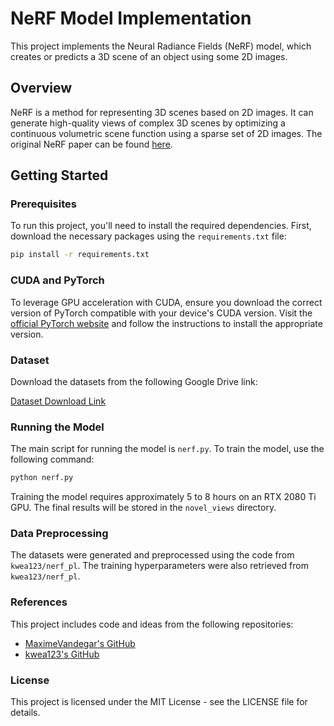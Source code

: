 # NeRF Model Implementation

This project implements the Neural Radiance Fields (NeRF) model, which creates or predicts a 3D scene of an object using some 2D images.

## Overview

NeRF is a method for representing 3D scenes based on 2D images. It can generate high-quality views of complex 3D scenes by optimizing a continuous volumetric scene function using a sparse set of 2D images. The original NeRF paper can be found [here](https://arxiv.org/abs/2003.08934).

## Getting Started

### Prerequisites

To run this project, you'll need to install the required dependencies. First, download the necessary packages using the `requirements.txt` file:

```bash
pip install -r requirements.txt
```


### CUDA and PyTorch

To leverage GPU acceleration with CUDA, ensure you download the correct version of PyTorch compatible with your device's CUDA version. Visit the [official PyTorch website](https://pytorch.org/get-started/locally/) and follow the instructions to install the appropriate version.

### Dataset

Download the datasets from the following Google Drive link:

[Dataset Download Link](https://drive.google.com/drive/folders/18bwm-RiHETRCS5yD9G00seFIcrJHIvD-?usp=sharing)


### Running the Model

The main script for running the model is `nerf.py`. To train the model, use the following command:

```bash
python nerf.py
```
Training the model requires approximately 5 to 8 hours on an RTX 2080 Ti GPU. The final results will be stored in the `novel_views` directory.

### Data Preprocessing

The datasets were generated and preprocessed using the code from `kwea123/nerf_pl`. The training hyperparameters were also retrieved from `kwea123/nerf_pl`.

### References

This project includes code and ideas from the following repositories:

- [MaximeVandegar's GitHub](https://github.com/MaximeVandegar)
- [kwea123's GitHub](https://github.com/kwea123)

### License

This project is licensed under the MIT License - see the LICENSE file for details.



